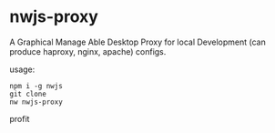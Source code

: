 # nwjs-proxy
A Graphical Manage Able Desktop Proxy for local Development (can produce haproxy, nginx, apache) configs.


usage:

```
npm i -g nwjs
git clone
nw nwjs-proxy
```

profit
